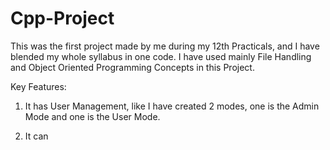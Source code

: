 # Cpp-Project
This was the first project made by me during my 12th Practicals, and I have blended my whole syllabus in one code. I have used mainly File Handling and Object Oriented Programming Concepts in this Project.


Key Features:

1. It has User Management, like I have created 2 modes, one is the Admin Mode and one is the User Mode.

2. It can  



